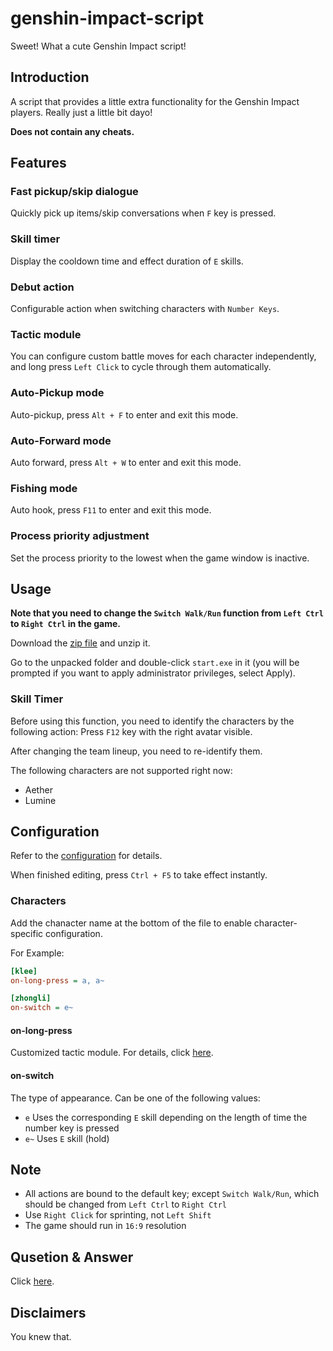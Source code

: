 # genshin-impact-script

Sweet! What a cute Genshin Impact script!

## Introduction

A script that provides a little extra functionality for the Genshin Impact players. Really just a little bit dayo!

**Does not contain any cheats.**

## Features

### Fast pickup/skip dialogue

Quickly pick up items/skip conversations when `F` key is pressed.

### Skill timer

Display the cooldown time and effect duration of `E` skills.

### Debut action

Configurable action when switching characters with `Number Keys`.

### Tactic module

You can configure custom battle moves for each character independently, and long press `Left Click` to cycle through them automatically.

### Auto-Pickup mode

Auto-pickup, press `Alt + F` to enter and exit this mode.

### Auto-Forward mode

Auto forward, press `Alt + W` to enter and exit this mode.

### Fishing mode

Auto hook, press `F11` to enter and exit this mode.

### Process priority adjustment

Set the process priority to the lowest when the game window is inactive.

## Usage

**Note that you need to change the `Switch Walk/Run` function from `Left Ctrl` to `Right Ctrl` in the game.**

Download the [zip file](https://github.com/phonowell/genshin-impact-script/releases/download/0.0.30/Genshin_Impact_Script_EN_0.0.30.zip) and unzip it.

Go to the unpacked folder and double-click `start.exe` in it (you will be prompted if you want to apply administrator privileges, select Apply).

### Skill Timer

Before using this function, you need to identify the characters by the following action: Press `F12` key with the right avatar visible.

After changing the team lineup, you need to re-identify them.

The following characters are not supported right now:

- Aether
- Lumine

## Configuration

Refer to the [configuration](./data/config-en.ini) for details.

When finished editing, press `Ctrl + F5` to take effect instantly.

### Characters

Add the chanacter name at the bottom of the file to enable character-specific configuration.

For Example:

```ini
[klee]
on-long-press = a, a~

[zhongli]
on-switch = e~
```

#### on-long-press

Customized tactic module. For details, click [here](./doc/tactic-en.md).

#### on-switch

The type of appearance. Can be one of the following values:

- `e` Uses the corresponding `E` skill depending on the length of time the number key is pressed
- `e~` Uses `E` skill (hold)

## Note

- All actions are bound to the default key; except `Switch Walk/Run`, which should be changed from `Left Ctrl` to `Right Ctrl`
- Use `Right Click` for sprinting, not `Left Shift`
- The game should run in `16:9` resolution

## Qusetion & Answer

Click [here](./doc/qa-en.md).

## Disclaimers

You knew that.